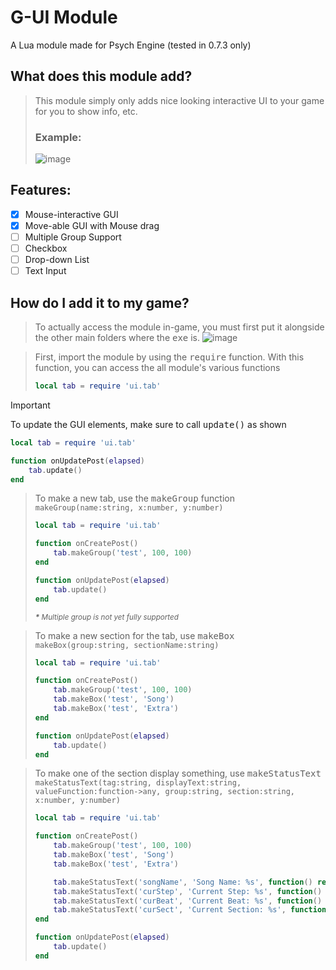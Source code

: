 # G-UI Module
A Lua module made for Psych Engine (tested in 0.7.3 only)

## What does this module add?
> This module simply only adds nice looking interactive UI to your game for you to show info, etc.
> 
> ### Example:
> ![image](https://github.com/user-attachments/assets/e21cfdd5-3984-46c6-b33b-1b0619757fae)

## Features:
- [X] Mouse-interactive GUI
- [X] Move-able GUI with Mouse drag
- [ ] Multiple Group Support
- [ ] Checkbox
- [ ] Drop-down List
- [ ] Text Input

## How do I add it to my game?
> To actually access the module in-game, you must first put it alongside the other main folders where the <kbd>exe</kbd> is.
> ![image](https://github.com/user-attachments/assets/1b39ed1a-039b-448f-8428-bcdcec5d4b0c)

> First, import the module by using the <kbd>require</kbd> function. With this function, you can access the all module's various functions
> ```lua
> local tab = require 'ui.tab' 
> ```

> [!IMPORTANT]
> To update the GUI elements, make sure to call <kbd>update()</kbd> as shown
> ```lua
> local tab = require 'ui.tab'
>
> function onUpdatePost(elapsed)
>     tab.update()
> end
> ```

> To make a new tab, use the <kbd>makeGroup</kbd> function <br>
> `makeGroup(name:string, x:number, y:number)`
> ```lua
> local tab = require 'ui.tab'
>
> function onCreatePost()
>     tab.makeGroup('test', 100, 100)
> end
>
> function onUpdatePost(elapsed)
>     tab.update()
> end
> ```
> <sup><i><b>*</b> Multiple group is not yet fully supported</i></sup>

> To make a new section for the tab, use <kbd>makeBox</kbd> <br>
> `makeBox(group:string, sectionName:string)`
> ```lua
> local tab = require 'ui.tab'
>
> function onCreatePost()
>     tab.makeGroup('test', 100, 100)
>     tab.makeBox('test', 'Song')
>     tab.makeBox('test', 'Extra')
> end
> 
> function onUpdatePost(elapsed)
>     tab.update()
> end
> ```

> To make one of the section display something, use <kbd>makeStatusText</kbd> <br>
> `makeStatusText(tag:string, displayText:string, valueFunction:function->any, group:string, section:string, x:number, y:number)`
> ```lua
> local tab = require 'ui.tab'
>
> function onCreatePost()
>     tab.makeGroup('test', 100, 100)
>     tab.makeBox('test', 'Song')
>     tab.makeBox('test', 'Extra')
>
>     tab.makeStatusText('songName', 'Song Name: %s', function() return songName end, false, 'debug', 'Song', 10, 10)
>     tab.makeStatusText('curStep', 'Current Step: %s', function() return curStep end, true, 'debug', 'Song', 10, 40)
>     tab.makeStatusText('curBeat', 'Current Beat: %s', function() return curBeat end, true, 'debug', 'Song', 10, 60)
>     tab.makeStatusText('curSect', 'Current Section: %s', function() return curSection end, true, 'debug', 'Song', 10, 80)
> end
>
> function onUpdatePost(elapsed)
>     tab.update()
> end
> ```
